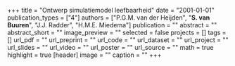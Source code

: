 +++
title = "Ontwerp simulatiemodel leefbaarheid"
date = "2001-01-01"
publication_types = ["4"]
authors = ["P.G.M. van der Heijden", "**S. van Buuren**", "J.J. Radder", "H.M.E. Miedema"]
publication = ""
abstract = ""
abstract_short = ""
image_preview = ""
selected = false
projects = []
tags = []
url_pdf = ""
url_preprint = ""
url_code = ""
url_dataset = ""
url_project = ""
url_slides = ""
url_video = ""
url_poster = ""
url_source = ""
math = true
highlight = true
[header]
image = ""
caption = ""
+++
